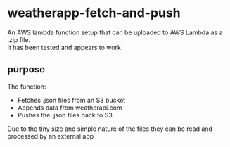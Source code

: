 # weatherapp-fetch-and-push
An AWS lambda function setup that can be uploaded to AWS Lambda as a .zip file.  
It has been tested and appears to work
## purpose
The function:
* Fetches .json files from an S3 bucket
* Appends data from weatherapi.com
* Pushes the .json files back to S3

Due to the tiny size and simple nature of the files they can be read and processed by an external app 
